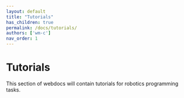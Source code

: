 ```yaml
---
layout: default
title: "Tutorials"
has_children: true
permalink: /docs/tutorials/
authors: ['wm-c']
nav_order: 1
---
```


# Tutorials
This section of webdocs will contain tutorials for robotics programming tasks.


